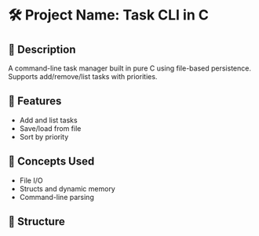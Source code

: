 # 🛠️ Project Name: Task CLI in C

## 📌 Description
A command-line task manager built in pure C using file-based persistence. Supports add/remove/list tasks with priorities.

## 🚀 Features
- Add and list tasks
- Save/load from file
- Sort by priority

## 🧠 Concepts Used
- File I/O
- Structs and dynamic memory
- Command-line parsing

## 📂 Structure
